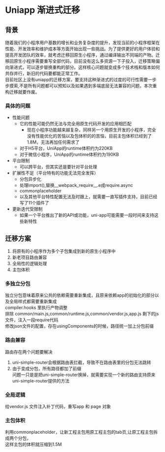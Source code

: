 # Uniapp 渐进式迁移
## 背景
随着我们的小程序用户基数的增长和业务复杂度的提升，发现当前的小程序框架在性能、开发效率和维护成本等方面开始出现一些挑战。为了提供更好的用户体验和提高开发团队的效率，就考虑迁移回原生小程序，通过编译输出不同端的产物。迁移回原生小程序需要重写全部代码，目前没有这么多资源一下子投入，迁移策略偏向渐进式，可以逐步替换重构的部分。这样核心问题就变成多个技术栈和版本如何共存并行，新旧的代码要都能正常工作。        
目前社区上没有uniapp的迁移方案，要支持这种渐进式的过度的可行性需要一步步摸索,不是所有问题都可以预知以及如果遇到多端底层无法兼容的问题，本次重构迁移就要作废。           
### 具体的问题
- 性能问题
    - 它的性能可能仍然无法与完全用原生代码开发的应用相匹配      
        - 现在小程序功能越来越复杂，同样另一个用原生开发的小程序，完全没有性能优化的苦恼以及包体积的的苦恼，目前主包体积已经到了1.8M，无法再加任何需求了        
    - 对于H5平台，UniApp的runtime体积约为220KB       
    - 对于微信小程序，UniApp的runtime体积约为190KB      
- 平台限制
    - 可以跨平台，但其实还是要针对平台处理      
- 扩展性不足（平台特有的功能无法完全发挥）          
   - 分包异步化
    - 处理import(),替换__webpack_require__.e成require.async
   - commonplaceholder
   - 以及其他平台特性配置无法及时跟上，就需要一直写插件支持，目前已经写了11个插件了     
- 更新迭代受限制        
    - 如果一个平台推出了新的API或功能，uni-app可能需要一段时间来支持这些新特性          


## 迁移方案     
1. 将原有的小程序作为多个子包集成到新的原生小程序中     
2. 新老项目路由兼容           
3. 全局性的逻辑处理  
4. 主包体积                     

### 多独立分包      
独立分包意味着原来公共的依赖需要重新集成，且原来依赖app的初始化的部分以及全局样式都需要重新集成     
compiler.hooks 里执行产物调整       
排除 common/main.js,common/runtime.js,common/vendor.js,app.js
剩下的js文件，注入一段require代码       
修改json文件的配置，存在usingComponents的时候，路径统一加上分包前缀

### 路由兼容    
路由存在两个问题要解决      
1. uni-simple-router会根据路由表拦截，导致不在路由表里的分包无法跳转        
2. 由于变成分包，所有路径都加了前缀     
问题一只是是把uni-simple-router换掉，就需要实现一个新的路由支持原来uni-simple-router提供的方法      
### 全局逻辑
给vendor.js 文件注入补丁代码，重写app 和 page 对象

### 主包体积
利用commonplaceholder，让新工程主包用原工程主包的tab页,让原工程主包拆成两个分包，    
这样主包的体积就压缩到1.5M      